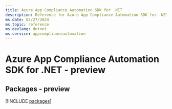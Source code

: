 ```yaml
---
title: Azure App Compliance Automation SDK for .NET
description: Reference for Azure App Compliance Automation SDK for .NET
ms.date: 02/27/2024
ms.topic: reference
ms.devlang: dotnet
ms.service: appcomplianceautomation
---
```

# Azure App Compliance Automation SDK for .NET - preview
## Packages - preview
[!INCLUDE [packages](app-compliance-automation-index.md)]